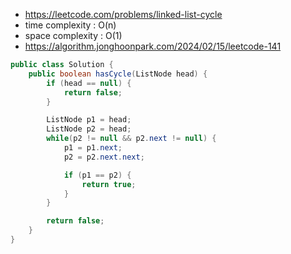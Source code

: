 - https://leetcode.com/problems/linked-list-cycle
- time complexity : O(n)
- space complexity : O(1)
- https://algorithm.jonghoonpark.com/2024/02/15/leetcode-141

```java
public class Solution {
    public boolean hasCycle(ListNode head) {
        if (head == null) {
            return false;
        }

        ListNode p1 = head;
        ListNode p2 = head;
        while(p2 != null && p2.next != null) {
            p1 = p1.next;
            p2 = p2.next.next;

            if (p1 == p2) {
                return true;
            }
        }

        return false;
    }
}
```
